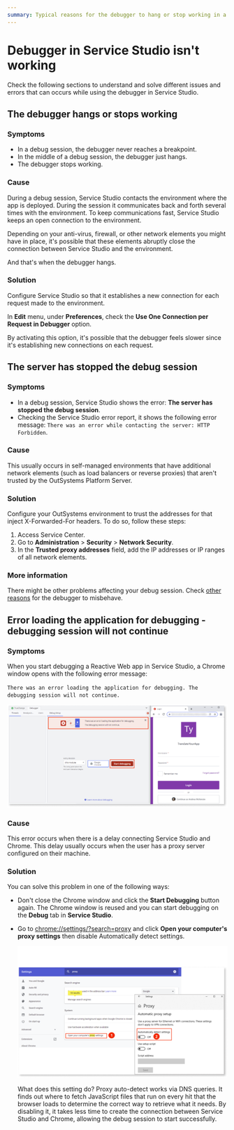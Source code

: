 ```yaml
---
summary: Typical reasons for the debugger to hang or stop working in a debugging session. Check the causes and the solutions.
---
```


# Debugger in Service Studio isn't working

Check the following sections to understand and solve different issues and errors that can occurs while using the debugger in Service Studio.

## The debugger hangs or stops working

### Symptoms

* In a debug session, the debugger never reaches a breakpoint.
* In the middle of a debug session, the debugger just hangs.
* The debugger stops working.

### Cause

During a debug session, Service Studio contacts the environment where the app is deployed. During the session it communicates back and forth several times with the environment. To keep communications fast,  Service Studio keeps an open connection to the environment.

Depending on your anti-virus, firewall, or other network elements you might have in place, it's possible that these elements abruptly close the connection between  Service Studio and the environment.

And that's when the debugger hangs.

### Solution

Configure Service Studio so that it establishes a new connection for each request made to the environment.

In **Edit** menu, under **Preferences**, check the **Use One Connection per Request in Debugger** option.

By activating this option, it's possible that the debugger feels slower since it's establishing new connections on each request.

## The server has stopped the debug session

### Symptoms

* In a debug session, Service Studio shows the error: **The server has stopped the debug session**.
* Checking the Service Studio error report, it shows the following error message: `There was an error while contacting the server: HTTP Forbidden`.

### Cause

This usually occurs in self-managed environments that have additional network elements (such as load balancers or reverse proxies) that aren't trusted by the OutSystems Platform Server.

### Solution

Configure your OutSystems environment to trust the addresses for that inject X-Forwarded-For headers.
To do so, follow these steps:

1. Access Service Center.
1. Go to **Administration** > **Security** > **Network Security**.
1. In the **Trusted proxy addresses** field, add the IP addresses or IP ranges of all network elements.

### More information

There might be other problems affecting your debug session. Check [other reasons](http://www.outsystems.com/forums/discussion/10962/tip-service-studio-is-not-always-stopping-in-my-breakpoints/) for the debugger to misbehave.

## Error loading the application for debugging - debugging session will not continue

### Symptoms

When you start debugging a Reactive Web app in Service Studio, a Chrome window opens with the following error message:

`There was an error loading the application for debugging. The debugging session will not continue.`

![Error message](images/error-debugging-ss.png)

### Cause

This error occurs when there is a delay connecting Service Studio and Chrome. This delay usually occurs when the user has a proxy server configured on their machine.

### Solution

You can solve this problem in one of the following ways:

* Don't close the Chrome window and click the **Start Debugging** button again. The Chrome window is reused and you can start debugging on the **Debug** tab in **Service Studio**.

* Go to [chrome://settings/?search=proxy](chrome://settings/?search=proxy) and click **Open your computer's proxy settings** then disable Automatically detect settings. 

    ![Error solution](images/error-debugging-solution.png)

    What does this setting do? Proxy auto-detect works via DNS queries. It finds out where to fetch JavaScript files that run on every hit that the browser loads to determine the correct way to retrieve what it needs. By disabling it, it takes less time to create the connection between Service Studio and Chrome, allowing the debug session to start successfully.
